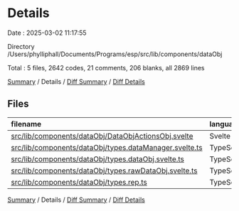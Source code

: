 # Details

Date : 2025-03-02 11:17:55

Directory /Users/phylliphall/Documents/Programs/esp/src/lib/components/dataObj

Total : 5 files,  2642 codes, 21 comments, 206 blanks, all 2869 lines

[Summary](results.md) / Details / [Diff Summary](diff.md) / [Diff Details](diff-details.md)

## Files
| filename | language | code | comment | blank | total |
| :--- | :--- | ---: | ---: | ---: | ---: |
| [src/lib/components/dataObj/DataObjActionsObj.svelte](/src/lib/components/dataObj/DataObjActionsObj.svelte) | Svelte | 68 | 0 | 9 | 77 |
| [src/lib/components/dataObj/types.dataManager.svelte.ts](/src/lib/components/dataObj/types.dataManager.svelte.ts) | TypeScript | 397 | 5 | 41 | 443 |
| [src/lib/components/dataObj/types.dataObj.svelte.ts](/src/lib/components/dataObj/types.dataObj.svelte.ts) | TypeScript | 943 | 5 | 82 | 1,030 |
| [src/lib/components/dataObj/types.rawDataObj.svelte.ts](/src/lib/components/dataObj/types.rawDataObj.svelte.ts) | TypeScript | 960 | 9 | 62 | 1,031 |
| [src/lib/components/dataObj/types.rep.ts](/src/lib/components/dataObj/types.rep.ts) | TypeScript | 274 | 2 | 12 | 288 |

[Summary](results.md) / Details / [Diff Summary](diff.md) / [Diff Details](diff-details.md)